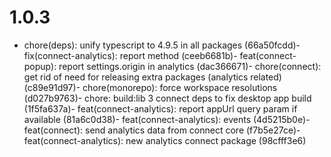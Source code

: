 # 1.0.3

-   chore(deps): unify typescript to 4.9.5 in all packages (66a50fcdd)- fix(connect-analytics): report method (ceeb6681b)- feat(connect-popup): report settings.origin in analytics (dac366671)- chore(connect): get rid of need for releasing extra packages (analytics related) (c89e91d97)- chore(monorepo): force workspace resolutions (d027b9763)- chore: build:lib 3 connect deps to fix desktop app build (1f5fa637a)- feat(connect-analytics): report appUrl query param if available (81a6c0d38)- feat(connect-analytics): events (4d5215b0e)- feat(connect): send analytics data from connect core (f7b5e27ce)- feat(connect-analytics): new analytics connect package (98cfff3e6)
